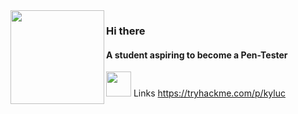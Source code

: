 <img src="https://media.giphy.com/media/edC973xZRBMdCzTuVl/giphy.gif" width="150" align="left">

### Hi there

#### A student aspiring to become a Pen-Tester



<img height="40" src="https://cdnb.artstation.com/p/assets/images/images/017/674/725/original/alvin-aniwa-wolf-running.gif?1556903191"/> Links
https://tryhackme.com/p/kyluc




